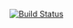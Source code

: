 [![Build Status](https://magnum.travis-ci.com/hzdg/angular-slider.png?token=JSaJz6K8fcgAdvJmtR9u&branch=master)](https://magnum.travis-ci.com/hzdg/angular-slider)
